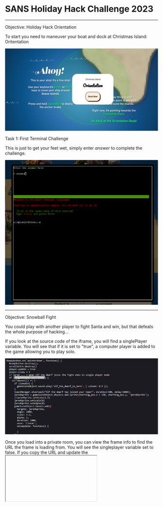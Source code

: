 # SANS Holiday Hack Challenge 2023

---

Objective: Holiday Hack Orientation

To start you need to maneuver your boat and dock at Christmas Island: Oritentation

![Picture of boat at sea heading towards Orientation Island](/docs/assets/images/Dock.png)

Task 1: First Terminal Challenge

This is just to get your feet wet, simply enter *answer* to complete the challenge.

![](/docs/assets/images/Orientation.png)

---

Objective: Snowball Fight

You could play with another player to fight Santa and win, but that defeats the whole purpose of hacking...

If you look at the source code of the iframe, you will find a singlePlayer variable. You will see that if it is set to "true", a computer player is added to the game allowing you to play solo. 

![](/docs/assets/images/SinglePlayer.png)

Once you load into a private room, you can view the frame info to find the URL the frame is loading from. You will see the singleplayer variable set to false. If you copy the URL and update the <iframe> tag in Inspect with that URL and setting that variable to "true" it will load a single player game. 

Once you defeat Santa, you achieve GLORY!

![](/docs/assets/images/VICTORY.png)

However... why stop there?! You can also use the console once the game is started to alter other variables such as snowballDmg, playersVelocity, santaThrowDelay and more. There's many ways to make this challenge more fun. Pelting elves with no damage taken, who doesn't enjoy that?!

![](/docs/assets/images/Variables.png)

---

Objective: Linux 101

Task 1: Perform a directory listing of your home directory to find a troll and retrieve a present!

Answer: *ls*

Task 2: Now find the troll inside the troll.

Answer: *cat troll 19315479765589239*

Task 3: Great, now remove the troll in your home directory.

Answer: *rm troll 19315479765589239*

Task 4: Print the present working directory using a command.

Answer: *pwd*

Task 5: Good job but it looks like another troll hid itself in your home directory. Find the hidden troll!

Use ls -la to reveal hidden files

Answer: *cat .troll_5074624024543078*

Task 6: Excellent, now find the troll in your command history.

Answer: *history*

Task 7: Find the troll in your environment variables.

Answer: *env*

Task 8: Next, head into the workshop.

Answer: *cd workshop*

Task 9: A troll is hiding in one of the workshop toolboxes. Use "grep" while ignoring case to find which toolbox the troll is in.

Answer: *grep -ri "troll"*

Task 10: 

chmod +x present engine to make the file executable

Answer: *./present engine*

Task 11: Trolls have blown the fuses in /home/elf/workshop/electrical. cd into electrical and rename blown_fuse0 to fuse0.

Change to the proper directory using cd

Answer: *mv blown fuse0 fuse0*

Task 12:  Now, make a symbolic link (symlink) named fuse1 that points to fuse0

Answer: *ln -s fuse0 fuse1*

Task 13: Make a copy of fuse1 named fuse2.

Answer: *cp fuse1 fuse2*

Task 14: We need to make sure trolls don't come back. Add the characters "TROLL_REPELLENT" into the file fuse2

Answer: *echo "TROLL_REPELLENT" > fuse2*

Task 15: Find the troll somewhere in /opt/troll_den.

Answer: *find /opt/troll_den/ -iname "troll*"*

 Task 16: Find the file somewhere in /opt/troll_den that is owned by the user troll.

Answer: *find /opt/troll_den/ -user "troll"*

Task 17: Find the file created by trolls that is greater than 108 kilobytes and less than 110 kilobytes located somewhere in /opt/troll_den.

Answer: *find /opt/troll_den/ -size +108k -size -110k*

Task 18: List running processes to find another troll

Answer: *ps aux*

Task 19: The 14516_troll process is listening on a TCP port. Use a command to have the only listening port display to the screen.

Answer: *netstat -l*

Task 20: The service listening on port 54321 is an HTTP server. Interact with this server to retrieve the last troll.

Answer: *curl 0.0.0.0:54321*

Task 21: Your final task is to stop the 14516_troll process to collect the remaining presents.

Answer: *kill 12771*

---

Objective: Reportinator

---

Objective: Azure 101

Task 1: You may not know this but the Azure cli help messages are very easy to access. First, try typing:
$ az help | less

Answer: *az help | less*

Task 2: Next, you've already been configured with credentials. Use 'az' and your 'account' to 'show' your current details and make sure to pipe to less ( | less )

Answer: *az account show | less*

![]()

Task 3: Excellent! Now get a list of resource groups in Azure.
For more information:
https://learn.microsoft.com/en-us/cli/azure/group?view=azure-cli-latest

Answer: *az group list*

![](/docs/assets/images/azgroup.png)

Task 4: Ok, now use one of the resource groups to get a list of function apps. For more information:
https://learn.microsoft.com/en-us/cli/azure/functionapp?view=azure-cli-latest
Note: Some of the information returned from this command relates to other cloud assets used by Santa and his elves.

Answer: *az functionapp list -g "northpole-rg1"*

You could've also used northpole-rg2 here. This also revealed an interesting URL: https://northpole-ssh-certs-fa.azurewebsites.net/api/create-cert?code=candy-cane-twirl

![](/docs/assets/images/azfunctionapp.png)

Task 5: Find a way to list the only VM in one of the resource groups you have access to.
For more information:
https://learn.microsoft.com/en-us/cli/azure/vm?view=azure-cli-latest

Answer: *az vm list -g "northpole-rg2"*

![](/docs/assets/images/azvms.png)

Task 6: Find a way to invoke a run-command against the only Virtual Machine (VM) so you can RunShellScript and get a directory listing to reveal a file on the Azure VM.
For more information:
https://learn.microsoft.com/en-us/cli/azure/vm/run-command?view=azure-cli-latest#az-vm-run-command-invoke

Answer: az vm run-command invoke -g northpole-rg2 -n NP-VM1 --command-id RunShellScript --scripts "ls"

![](/docs/assets/images/azls.png)

---

Objective: Elf Hunt

After reading about JSON Web Tokens (JWTs), I learned about a flaw to force the server to accept a token with no signature present. I found a cookie that appeared to be the JWT for Elf Hunt called "ElfHunt_JWT". The JWT was already flawed since the "alg" parameter was set to none, which made my job easier. I simply had to decode the cookie using CyberChef. It took a few tries messing around with the speed until the elves were just fast enough...

Original Cookie: eyJhbGciOiJub25lIiwidHlwIjoiSldUIn0.eyJzcGVlZCI6LTUwMH0. 

Decoded Original: {"alg":"none","typ":"JWT"}>{"speed":-500}>

Answer: I ended up finding that -50 was a good speed. I replaced the cookie in my session with my new base64 encoded speed variable. The full cookie value became *eyJhbGciOiJub25lIiwidHlwIjoiSldUIn0.eyJzcGVlZCI6LTUwfT4.*

GLORY:

![](/docs/assets/images/elfhunt.png)

---

Objective: Certificate SSHenanigans

Domain: **ssh-server-vm.santaworkshopgeeseislands.org** 

Account: **monitor**

Goal: **access TODO list**

---

Objective: Faster Lock Combination

When applying tension to the shackle and turning the dial clockwise, the number that the lock repeatedly hangs on is the sticky number. 

Sticky Number: 20

When applying heavy tension to the shackle and turning the lock counter clockwise, the numbers we are looking for will sit between two half numbers and will be between 0-11

Guess Number 1: 0

Guess Number 2: 3

First Digit: Sticky Number + 5 = ***25***

Third Digit: 13  OR 33, 13 feels more loose when applying tension to the shackle so we can eliminate 33 as an option

Third Digit Process: 

First Digit/4 = 6 with remainder of 1

Guess Numbers: 0 & 3

0    10    20   30

3    13    23    33

13/4 = 4 with remainder of 1 & 33/4 = 8 with remainder of 1

Second Digit Process:

First Row Below: Remainder + 2  = 3

Add 8 to it 4 times, exceeding 39 resets to 0

Second Row Below: remainder + 2 + 4 = 7

Add 8 to it 4 times, exceeding 39 resets to 0

3    ~~11~~    19    27    35

7    ~~15~~     23    31    39

The second and third digit on the lock cannot be within 2 digits of eachother, we can eliminate 15 & 17 from our second digit guesses. 

After trying the 8 options, our true combination is: 25, 39, 13!

If you want to "hack" the challenge instead, you can look at the javascript variables in the iframe to reveal the combination for your session. The variable that holds the combination is: lock_numbers

![]()

You can also edit the lock combination that the game is looking for if you'd like. This just makes it faster to solve the combo :D 

![]()

---

Objective: Phish Detection Agency

Valid SPF: 

| Domain           | Type | Value                               |
| ---------------- | ---- | ----------------------------------- |
| geeseislands.com | TXT  | v=spf1 a:mail.geeseislands.com -all |

Valid DKIM:

| Domain           | Type | Value                                                                                                                                                                                                                                  |
| ---------------- | ---- | -------------------------------------------------------------------------------------------------------------------------------------------------------------------------------------------------------------------------------------- |
| geeseislands.com | TXT  | v=DKIM1;t=s;p=MIGfMA0GCSqGSIb3DQEBAQUAA4GNADCBiQKBgQDjtqsLqwecFGF7AmP+Siln86O1v9NOKJw4ZsEHDV5fo0Vjj0qNPyyARKSkDmnIKjnzLGUUQO31Fr+vdZU61IaI9/ZD39WJKaAeX96uQ65mRQqqPVYxPLN5OvuFRmIHJ/TgOkD6z5/7VM7Zs1kw5Qnl04FmOLwWd00D+uNZnj8TCwIDAQAB |

Valid DMARC:

| Domain           | Type | Value                                                                  |
| ---------------- | ---- | ---------------------------------------------------------------------- |
| geeseislands.com | TXT  | v=DMARC1; p=reject; pct=100; rua=mailto:dmarc-reports@geeseislands.com |

In this challenge we had to weed through all the emails in the Inbox along with those that were already in the Phishing folder to determine if ChatNPT properly assessed the emails. The key piecees to look at in the email headers displayed was:

Return-Path - if the return path was not for emailaddress@geeseislands.com the email should be marked as malicious, as all mail is expected to be from that domain in this challenge

DMARC - if this value is set to "Fail", you can assume phishing in this challenge

DKIM-Signature - if the domain value (d=) in the signature is not geeseislands.com, you can assume it is a phishing email OR if this is just showing "Invalid"

Recieved - If the received field is from a different domain than the expected sender of geeseislands.com, you can assume it is a phishing email

Phish email example 1:

![](/docs/assets/images/phish1.png)

Phish email example 2:

![](/docs/assets/images/phish2.png)

Valid email example 1:

![](/docs/assets/images/valid1.png)

GLORY:

![](/docs/assets/images/acedetect.png)

---

Objective: Na'an

If you cover both the numerical low (0) and high (9) and use NaN as one of the options, the other numbers you place do not matter. The evaluation will fail in your favor. As long as you cover the extremes, NaN will be seen as winner for both min and max due to the python evaluation error. 

GLORY:

![](/docs/assets/images/nan.png)

---

Operation: Kusto Detective



Onboarding: How many craftperson elves are using laptops?

![](/docs/assets/images/kd1.png)

Answer: *25*



Case 1: Welcome to Operation Giftwrap: Defending the Geese Island network



Question 1: What is the email address of the employee who received this phishing email?

![](/docs/assets/images/kd2.png)

Answer: *alabaster_snowball@santaworkshopgeeseislands.org*



Question 2: What is the email address that was used to send this spear phishing email?

![](/docs/assets/images/kd3.png)

Answer: *cwombley@gmail.com*



Question 3: What was the subject line used in the spear phishing email?

![](/docs/assets/images/kd4.png)

Answer: *[EXTERNAL] Invoice foir reindeer food past due*


